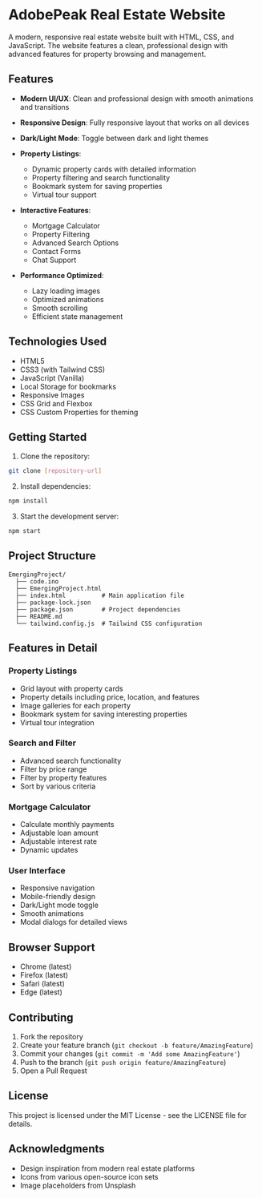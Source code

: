 # AdobePeak Real Estate Website

A modern, responsive real estate website built with HTML, CSS, and JavaScript. The website features a clean, professional design with advanced features for property browsing and management.

## Features

- **Modern UI/UX**: Clean and professional design with smooth animations and transitions
- **Responsive Design**: Fully responsive layout that works on all devices
- **Dark/Light Mode**: Toggle between dark and light themes
- **Property Listings**: 
  - Dynamic property cards with detailed information
  - Property filtering and search functionality
  - Bookmark system for saving properties
  - Virtual tour support
  
- **Interactive Features**:
  - Mortgage Calculator
  - Property Filtering
  - Advanced Search Options
  - Contact Forms
  - Chat Support

- **Performance Optimized**:
  - Lazy loading images
  - Optimized animations
  - Smooth scrolling
  - Efficient state management

## Technologies Used

- HTML5
- CSS3 (with Tailwind CSS)
- JavaScript (Vanilla)
- Local Storage for bookmarks
- Responsive Images
- CSS Grid and Flexbox
- CSS Custom Properties for theming

## Getting Started

1. Clone the repository:
```bash
git clone [repository-url]
```

2. Install dependencies:
```bash
npm install
```

3. Start the development server:
```bash
npm start
```

## Project Structure

```
EmergingProject/
  ├── code.ino
  ├── EmergingProject.html
  ├── index.html          # Main application file
  ├── package-lock.json
  ├── package.json        # Project dependencies
  ├── README.md
  └── tailwind.config.js  # Tailwind CSS configuration
```

## Features in Detail

### Property Listings
- Grid layout with property cards
- Property details including price, location, and features
- Image galleries for each property
- Bookmark system for saving interesting properties
- Virtual tour integration

### Search and Filter
- Advanced search functionality
- Filter by price range
- Filter by property features
- Sort by various criteria

### Mortgage Calculator
- Calculate monthly payments
- Adjustable loan amount
- Adjustable interest rate
- Dynamic updates

### User Interface
- Responsive navigation
- Mobile-friendly design
- Dark/Light mode toggle
- Smooth animations
- Modal dialogs for detailed views

## Browser Support

- Chrome (latest)
- Firefox (latest)
- Safari (latest)
- Edge (latest)

## Contributing

1. Fork the repository
2. Create your feature branch (`git checkout -b feature/AmazingFeature`)
3. Commit your changes (`git commit -m 'Add some AmazingFeature'`)
4. Push to the branch (`git push origin feature/AmazingFeature`)
5. Open a Pull Request

## License

This project is licensed under the MIT License - see the LICENSE file for details.

## Acknowledgments

- Design inspiration from modern real estate platforms
- Icons from various open-source icon sets
- Image placeholders from Unsplash
